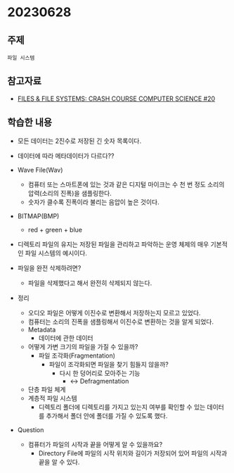 # 20230628
## 주제
    파일 시스템
## 참고자료
- [FILES & FILE SYSTEMS: CRASH COURSE COMPUTER SCIENCE #20](https://thecrashcourse.com/courses/files-file-systems-crash-course-computer-science-20/)

## 학습한 내용

- 모든 데이터는 2진수로 저장된 긴 숫자 목록이다.
- 데이터에 따라 메타데이터가 다르다??

- Wave File(Wav)
    * 컴퓨터 또는 스마트폰에 있는 것과 같은 디지털 마이크는 수 천 번 정도 소리의 압력(소리의 진폭)을 샘플링한다.
    * 숫자가 클수록 진폭이라 불리는 음압이 높은 것이다.
- BITMAP(BMP)
    * red + green + blue

- 디렉토리 파일의 유지는 저장된 파일을 관리하고 파악하는 운영 체제의 매우 기본적인 파일 시스템의 예시이다.


- 파일을 완전 삭제하려면?
    - 파일을 삭제했다고 해서 완전히 삭제되지 않는다.

- 정리
    - 오디오 파일은 어떻게 이진수로 변환해서 저장하는지 모르고 있었다. 
    - 컴퓨터는 소리의 진폭을 샘플링해서 이진수로 변환하는 것을 알게 되었다. 
    - Metadata
        * 데이터에 관한 데이터
    - 어떻게 가변 크기의 파일을 가질 수 있을까?
        - 파일 조각화(Fragmentation) 
            - 파일이 조각화되면 파일을 찾기 힘들지 않을까?
                - 다시 한 덩어리로 모아주는 기능
                    - <-> Defragmentation
    - 단층 파일 체계
    - 계층적 파일 시스템
        - 디렉토리 폴더에 디렉토리를 가지고 있는지 여부를 확인할 수 있는 데이터를 추가해서 폴더 안에 폴더를 가질 수 있도록 했다. 

- Question
    - 컴퓨터가 파일의 시작과 끝을 어떻게 알 수 있을까요? 
        - Directory File에 파일의 시작 위치와 길이가 저장되어 있어 파일의 시작과 끝을 알 수 있다. 